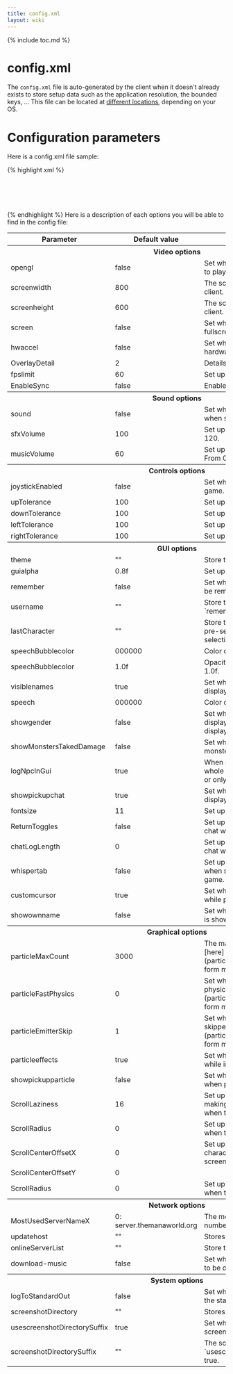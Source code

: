```yaml
---
title: config.xml
layout: wiki
---
```

{% include toc.md %}
#  config.xml

The `config.xml` file is auto-generated by the client when it doesn't already exists to store setup data such as the application resolution, the bounded keys, ...
This file can be located at [different locations](client_data_handling.html), depending on your OS.

#  Configuration parameters

Here is a config.xml file sample:

{% highlight xml %}
<?xml version="1.0"? encoding="utf-8">
<configuration>
    <option name="opengl" value="false" />
    <option name="screenwidth" value="800" />
    <option name="screenheight" value="600" />
    <option name="fpslimit" value="60" />
    <!-- ... -->
</configuration>
{% endhighlight %}

Here is a description of each options you will be able to find in the config file:
<table class="table table-bordered table-hover" markdown="1">
    <thead>
        <tr>
            <th>Parameter</th>
            <th>Default value</th>
            <th>Description</th>
        </tr>
    </thead>
    <tbody>
        <tr>
            <th colspan="3">Video options</th>
        </tr>
        <tr>
            <td>opengl</td>
            <td>false</td>
            <td>Set whether OpenGL acceleration is used to play the game.</td>
        </tr>
        <tr>
            <td>screenwidth</td>
            <td>800</td>
            <td>The screen width used while using the client.</td>
        </tr>
        <tr>
            <td>screenheight</td>
            <td>600</td>
            <td>The screen height used while using the client.</td>
        </tr>
        <tr>
            <td>screen</td>
            <td>false</td>
            <td>Set whether the client will start in fullscreen mode.</td>
        </tr>
        <tr>
            <td>hwaccel</td>
            <td>false</td>
            <td>Set whether the client will try to use hardware acceleration in SDL mode.</td>
        </tr>
        <tr>
            <td>OverlayDetail</td>
            <td>2</td>
            <td>Details of the overlay.</td>
        </tr>
        <tr>
            <td>fpslimit</td>
            <td>60</td>
            <td>Set up the FPS limitation while in game.</td>
        </tr>
        <tr>
            <td>EnableSync</td>
            <td>false</td>
            <td>Enable graphical vertical sync.</td>
        </tr>
        <tr>
            <th colspan="3">Sound options</th>
        </tr>
        <tr>
            <td>sound</td>
            <td>false</td>
            <td>Set whether the sound will be enabled when starting the client.</td>
        </tr>
        <tr>
            <td>sfxVolume</td>
            <td>100</td>
            <td>Set up the volume used for SFX. From 0 to 120.</td>
        </tr>
        <tr>
            <td>musicVolume</td>
            <td>60</td>
            <td>Set up the volume used for the music. From 0 to 120.</td>
        </tr>
        <tr>
            <th colspan="3">Controls options</th>
        </tr>
        <tr>
            <td>joystickEnabled</td>
            <td>false</td>
            <td>Set whether a joystick is usable while in game.</td>
        </tr>
        <tr>
            <td>upTolerance</td>
            <td>100</td>
            <td>Set up the joystick's up dead zone.</td>
        </tr>
        <tr>
            <td>downTolerance</td>
            <td>100</td>
            <td>Set up the joystick's down dead zone.</td>
        </tr>
        <tr>
            <td>leftTolerance</td>
            <td>100</td>
            <td>Set up the joystick's left dead zone.</td>
        </tr>
        <tr>
            <td>rightTolerance</td>
            <td>100</td>
            <td>Set up the joystick's right dead zone.</td>
        </tr>
        <tr>
            <th colspan="3">GUI options</th>
        </tr>
        <tr>
            <td>theme</td>
            <td>""</td>
            <td>Store the preferred theme path.</td>
        </tr>
        <tr>
            <td>guialpha</td>
            <td>0.8f</td>
            <td>Set up the gui opacity. From 0.0f to 0.1f.</td>
        </tr>
        <tr>
            <td>remember</td>
            <td>false</td>
            <td>Set whether the player account name will be remembered at next client start.</td>
        </tr>
        <tr>
            <td>username</td>
            <td>""</td>
            <td>Store the player account name in case the `remember` option is set to true.</td>
        </tr>
        <tr>
            <td>lastCharacter</td>
            <td>""</td>
            <td>Store the last used character name, for pre-selecting its slot at character selection level.</td>
        </tr>
        <tr>
            <td>speechBubblecolor</td>
            <td>000000</td>
            <td>Color of speech bubbles.</td>
        </tr>
        <tr>
            <td>speechBubblecolor</td>
            <td>1.0f</td>
            <td>Opacity of speech bubbles. From 0.0f to 1.0f.</td>
        </tr>
        <tr>
            <td>visiblenames</td>
            <td>true</td>
            <td>Set whether the characters' name is displayed.</td>
        </tr>
        <tr>
            <td>speech</td>
            <td>000000</td>
            <td>Color of speech text.</td>
        </tr>
        <tr>
            <td>showgender</td>
            <td>false</td>
            <td>Set whether the gender of the character is displayed (right to the name.). Doesn't display if the character's name isn't.</td>
        </tr>
        <tr>
            <td>showMonstersTakedDamage</td>
            <td>false</td>
            <td>Set whether the total amount dealt to a monster is displayed right of its name.</td>
        </tr>
        <tr>
            <td>logNpcInGui</td>
            <td>true</td>
            <td>When speaking to a NPC, set whether the whole discussion is stored in the window, or only the latest paragraph.</td>
        </tr>
        <tr>
            <td>showpickupchat</td>
            <td>true</td>
            <td>Set whether a chat notification is displayed when picking up a floor item.</td>
        </tr>
        <tr>
            <td>fontsize</td>
            <td>11</td>
            <td>Set up the client default font size.</td>
        </tr>
        <tr>
            <td>ReturnToggles</td>
            <td>false</td>
            <td>Set up whether the enter key activate the chat window.</td>
        </tr>
        <tr>
            <td>chatLogLength</td>
            <td>0</td>
            <td>Set up the chat log length in lines, in the chat window. 0 means keep everything.</td>
        </tr>
        <tr>
            <td>whispertab</td>
            <td>false</td>
            <td>Set up whether a whisper tab is created when someone is whispering to you in game.</td>
        </tr>
        <tr>
            <td>customcursor</td>
            <td>true</td>
            <td>Set whether a custom cursor can be used while playing the game.</td>
        </tr>
        <tr>
            <td>showownname</td>
            <td>false</td>
            <td>Set whether the player's character name is shown while in game.</td>
        </tr>
        <tr>
            <th colspan="3">Graphical options</th>
        </tr>
        <tr>
            <td>particleMaxCount</td>
            <td>3000</td>
            <td>The maximum displayable particles. See [here](particle_system.html#particlemaxcount) form more information.</td>
        </tr>
        <tr>
            <td>particleFastPhysics</td>
            <td>0</td>
            <td>Set whether to use faster but uglier physics for particles. See [here](particle_system.html#particlefastphysics) form more information.</td>
        </tr>
        <tr>
            <td>particleEmitterSkip</td>
            <td>1</td>
            <td>Set whether particles emitter can be skipped. See [here](particle_system.html#particleemitterskip) form more information.</td>
        </tr>
        <tr>
            <td>particleeffects</td>
            <td>true</td>
            <td>Set whether particles effects are shown while in game.</td>
        </tr>
        <tr>
            <td>showpickupparticle</td>
            <td>false</td>
            <td>Set whether a particle effect is shown when picking up a floor item.</td>
        </tr>
        <tr>
            <td>ScrollLaziness</td>
            <td>16</td>
            <td>Set up scroll laziness while walking, making the window scroll not immediately when the character is moving.</td>
        </tr>
        <tr>
            <td>ScrollRadius</td>
            <td>0</td>
            <td>Set up scroll radius (or dead zone) while when the character is moving.</td>
        </tr>
        <tr>
            <td>ScrollCenterOffsetX</td>
            <td>0</td>
            <td>Set up scroll X (horizontal) offset. At 0, the character is centered horizontally on the screen.</td>
        </tr>
        <tr>
            <td>ScrollCenterOffsetY</td>
            <td>0</td>
        </tr>
        <tr>
            <td>ScrollRadius</td>
            <td>0</td>
            <td>Set up scroll radius (or dead zone) while when the character is moving.</td>
        </tr>
        <tr>
            <th colspan="3">Network options</th>
        </tr>
        <tr>
            <td>MostUsedServerNameX</td>
            <td>0: server.themanaworld.org</td>
            <td>The most used server list. X is replaced by numbers.</td>
        </tr>
        <tr>
            <td>updatehost</td>
            <td>""</td>
            <td>Stores the last used update host.</td>
        </tr>
        <tr>
            <td>onlineServerList</td>
            <td>""</td>
            <td>Store the official server list url.</td>
        </tr>
        <tr>
            <td>download-music</td>
            <td>false</td>
            <td>Set whether the music update data type is to be downloaded.</td>
        </tr>
        <tr>
            <th colspan="3">System options</th>
        </tr>
        <tr>
            <td>logToStandardOut</td>
            <td>false</td>
            <td>Set whether the log will be displayed in the standard output.</td>
        </tr>
        <tr>
            <td>screenshotDirectory</td>
            <td>""</td>
            <td>Stores a custom screenshot directory.</td>
        </tr>
        <tr>
            <td>usescreenshotDirectorySuffix</td>
            <td>true</td>
            <td>Set whether to add a suffix to the custom screenshot directory.</td>
        </tr>
        <tr>
            <td>screenshotDirectorySuffix</td>
            <td>""</td>
            <td>The screenshot directory suffix to use if `usescreenshotDirectorySuffix` is set to true.</td>
        </tr>
    </tbody>
</table>
